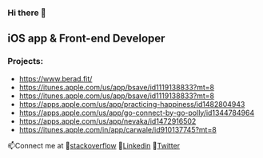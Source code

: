 ### Hi there 👋
## iOS app & Front-end Developer 

### Projects: 

* https://www.berad.fit/
* https://itunes.apple.com/us/app/bsave/id1119138833?mt=8
* https://itunes.apple.com/us/app/bsave/id1119138833?mt=8
* https://apps.apple.com/us/app/practicing-happiness/id1482804943
* https://apps.apple.com/us/app/go-connect-by-go-polly/id1344784964
* https://apps.apple.com/us/app/nevaka/id1472916502
* https://itunes.apple.com/in/app/carwale/id910137745?mt=8


📫Connect me at 
💬[stackoverflow](https://stackoverflow.com/users/4809746/shrawan "Stackoverflow's Homepage")
💬[Linkedin](https://www.linkedin.com/in/shrawankrsharma2010/ "Linkedin's Homepage")
💬[Twitter](https://twitter.com/shrawan20104132 "Twitter's Homepage")




<!--
**shrawan2015/shrawan2015** is a ✨ _special_ ✨ repository because its `README.md` (this file) appears on your GitHub profile.

Here are some ideas to get you started:

- 🔭 I’m currently working on ...
- 🌱 I’m currently learning ...
- 👯 I’m looking to collaborate on ...
- 🤔 I’m looking for help with ...
- 💬 Ask me about ...
- 📫 How to reach me: ...
- 😄 Pronouns: ...
- ⚡ Fun fact: ...
-->
